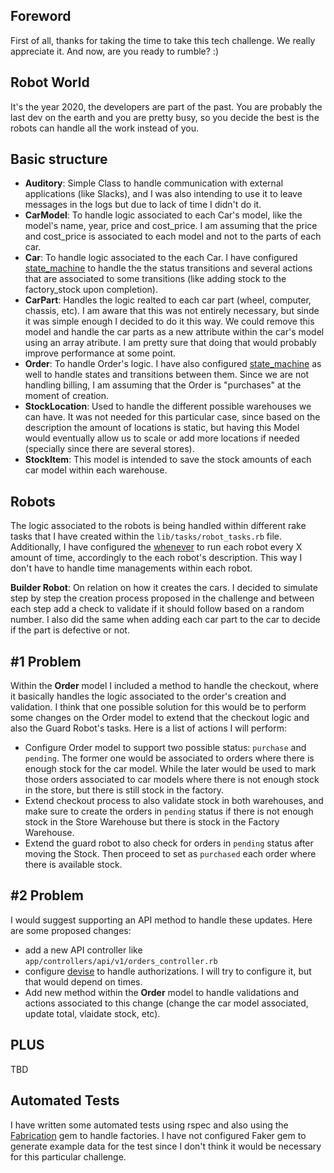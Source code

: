 ## Foreword
First of all, thanks for taking the time to take this tech challenge. We really appreciate it. And now, are you ready to rumble? :)

## Robot World

It's the year 2020, the developers are part of the past. You are probably the last dev on the earth and you are pretty busy, so you decide the best is the robots can handle all the work instead of you.

## Basic structure
- **Auditory**: Simple Class to handle communication with external applications (like Slacks), and I was also intending to use it to leave messages in the logs but due to lack of time I didn't do it.
- **CarModel**: To handle logic associated to each Car's model, like the model's name, year, price and cost_price. I am assuming that the price and cost_price is associated to each model and not to the parts of each car.
- **Car**: To handle logic associated to the each Car. I have configured [state_machine](https://github.com/pluginaweek/state_machine) to handle the the status transitions and several actions that are associated to some transitions (like adding stock to the factory_stock upon completion).
- **CarPart**: Handles the logic realted to each car part (wheel, computer, chassis, etc). I am aware that this was not entirely necessary, but sinde it was simple enough I decided to do it this way. We could remove this model and handle the car parts as a new attribute within the car's model using an array atribute. I am pretty sure that doing that would probably improve performance at some point.
- **Order**: To handle Order's logic. I have also configured [state_machine](https://github.com/pluginaweek/state_machine) as well to handle states and transitions between them. Since we are not handling billing, I am assuming that the Order is "purchases" at the moment of creation.
- **StockLocation**: Used to handle the different possible warehouses we can have. It was not needed for this particular case, since based on the description the amount of locations is static, but having this Model would eventually allow us to scale or add more locations if needed (specially since there are several stores).
- **StockItem**: This model is intended to save the stock amounts of each car model within each warehouse. 

## Robots
The logic associated to the robots is being handled within different rake tasks that I have created within the `lib/tasks/robot_tasks.rb` file. Additionally, I have configured the [whenever](https://github.com/javan/whenever) to run each robot every X amount of time, accordingly to the each robot's description. This way I don't have to handle time managements within each robot.

**Builder Robot**: On relation on how it creates the cars. I decided to simulate step by step the creation process proposed in the challenge and between each step add a check to validate if it should follow based on a random number. I also did the same when adding each car part to the car to decide if the part is defective or not.

## #1 Problem
Within the **Order** model I included a method to handle the checkout, where it basically handles the logic associated to the order's creation and validation. I think that one possible solution for this would be to perform some changes on the Order model to extend that the checkout logic and also the Guard Robot's tasks. Here is a list of actions I will perform: 
- Configure Order model to support two possible status: `purchase` and `pending`. The former one would be associated to orders where there is enough stock for the car model. While the later would be used to mark those orders associated to car models where there is not enough stock in the store, but there is still stock in the factory.
- Extend checkout process to also validate stock in both warehouses, and make sure to create the orders in `pending` status if there is not enough stock in the Store Warehouse but there is stock in the Factory Warehouse.
- Extend the guard robot to also check for orders in `pending` status after moving the Stock. Then proceed to set as `purchased` each order where there is available stock.

## #2 Problem
I would suggest supporting an API method to handle these updates. Here are some proposed changes:
- add a new API controller like `app/controllers/api/v1/orders_controller.rb`
- configure [devise](https://github.com/heartcombo/devise) to handle authorizations. I will try to configure it, but that would depend on times. 
- Add new method within the **Order** model to handle validations and actions associated to this change (change the car model associated, update total, vlaidate stock, etc).

## PLUS
TBD

## Automated Tests
I have written some automated tests using rspec and also using the [Fabrication](www.fabricationgem.org) gem to handle factories. I have not configured Faker gem to generate example data for the test since I don't think it would be necessary for this particular challenge.